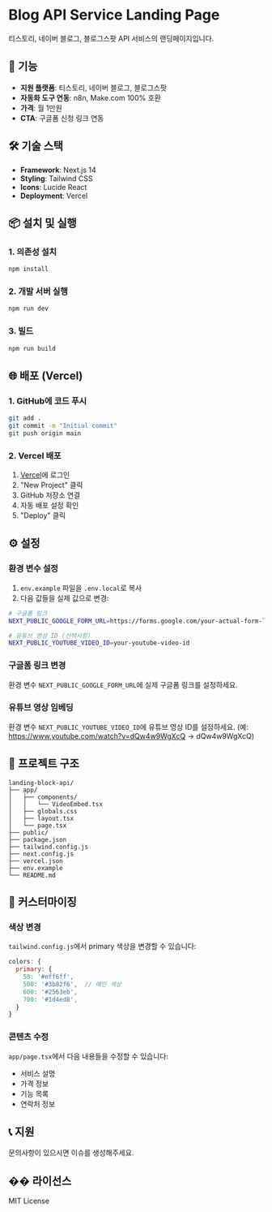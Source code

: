 # Blog API Service Landing Page

티스토리, 네이버 블로그, 블로그스팟 API 서비스의 랜딩페이지입니다.

## 🚀 기능

- **지원 플랫폼**: 티스토리, 네이버 블로그, 블로그스팟
- **자동화 도구 연동**: n8n, Make.com 100% 호환
- **가격**: 월 1만원
- **CTA**: 구글폼 신청 링크 연동

## 🛠 기술 스택

- **Framework**: Next.js 14
- **Styling**: Tailwind CSS
- **Icons**: Lucide React
- **Deployment**: Vercel

## 📦 설치 및 실행

### 1. 의존성 설치
```bash
npm install
```

### 2. 개발 서버 실행
```bash
npm run dev
```

### 3. 빌드
```bash
npm run build
```

## 🌐 배포 (Vercel)

### 1. GitHub에 코드 푸시
```bash
git add .
git commit -m "Initial commit"
git push origin main
```

### 2. Vercel 배포
1. [Vercel](https://vercel.com)에 로그인
2. "New Project" 클릭
3. GitHub 저장소 연결
4. 자동 배포 설정 확인
5. "Deploy" 클릭

## ⚙️ 설정

### 환경 변수 설정
1. `env.example` 파일을 `.env.local`로 복사
2. 다음 값들을 실제 값으로 변경:

```bash
# 구글폼 링크
NEXT_PUBLIC_GOOGLE_FORM_URL=https://forms.google.com/your-actual-form-link

# 유튜브 영상 ID (선택사항)
NEXT_PUBLIC_YOUTUBE_VIDEO_ID=your-youtube-video-id
```

### 구글폼 링크 변경
환경 변수 `NEXT_PUBLIC_GOOGLE_FORM_URL`에 실제 구글폼 링크를 설정하세요.

### 유튜브 영상 임베딩
환경 변수 `NEXT_PUBLIC_YOUTUBE_VIDEO_ID`에 유튜브 영상 ID를 설정하세요.
(예: https://www.youtube.com/watch?v=dQw4w9WgXcQ → dQw4w9WgXcQ)

## 📁 프로젝트 구조

```
landing-block-api/
├── app/
│   ├── components/
│   │   └── VideoEmbed.tsx
│   ├── globals.css
│   ├── layout.tsx
│   └── page.tsx
├── public/
├── package.json
├── tailwind.config.js
├── next.config.js
├── vercel.json
├── env.example
└── README.md
```

## 🎨 커스터마이징

### 색상 변경
`tailwind.config.js`에서 primary 색상을 변경할 수 있습니다:

```javascript
colors: {
  primary: {
    50: '#eff6ff',
    500: '#3b82f6',  // 메인 색상
    600: '#2563eb',
    700: '#1d4ed8',
  }
}
```

### 콘텐츠 수정
`app/page.tsx`에서 다음 내용들을 수정할 수 있습니다:
- 서비스 설명
- 가격 정보
- 기능 목록
- 연락처 정보

## 📞 지원

문의사항이 있으시면 이슈를 생성해주세요.

## �� 라이선스

MIT License
